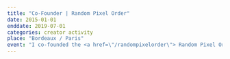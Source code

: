 ```yaml
---
title: "Co-Founder | Random Pixel Order"
date: 2015-01-01
enddate: 2019-07-01
categories: creator activity
place: "Bordeaux / Paris"
event: "I co-founded the <a href=\"/randompixelorder\"> Random Pixel Order collective</a> with <a href=\"https://www.instagram.com/jaycartis/\" target=\"_blank\">Jay Cartis</a>"
---
```

